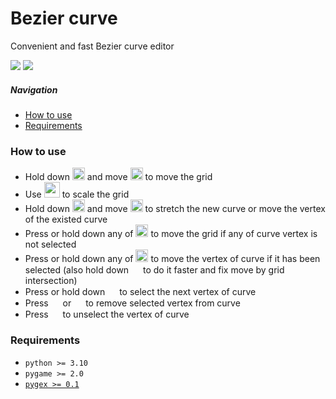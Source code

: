 # Bezier curve

Convenient and fast Bezier curve editor

![](https://github.com/teacondemns/bezier-curve/blob/main/preview/preview-1.png?raw=true)
![](https://github.com/teacondemns/bezier-curve/blob/main/preview/preview-2.png?raw=true)

##### Navigation
- [How to use](#how-to-use)
- [Requirements](#requirements)

### How to use
- Hold down <img src="https://github.com/teacondemns/static.pexty.xyz/blob/main/src/icon/controller/mouse-right.png?raw=true" height="20"/> and move <img src="https://github.com/teacondemns/static.pexty.xyz/blob/main/src/icon/controller/mouse.png?raw=true" height="20"/> to move the grid
- Use <img src="https://github.com/teacondemns/static.pexty.xyz/blob/main/src/icon/controller/mouse-wheel-up-down.png?raw=true" height="25"/> to scale the grid
- Hold down <img src="https://github.com/teacondemns/static.pexty.xyz/blob/main/src/icon/controller/mouse-left.png?raw=true" height="20"/> and move <img src="https://github.com/teacondemns/static.pexty.xyz/blob/main/src/icon/controller/mouse.png?raw=true" height="20"/> to stretch the new curve or move the vertex of the existed curve
- Press or hold down any of <img src="https://github.com/teacondemns/static.pexty.xyz/blob/main/src/icon/controller/arrows.png?raw=true" height="20"/> to move the grid if any of curve vertex is not selected
- Press or hold down any of <img src="https://github.com/teacondemns/static.pexty.xyz/blob/main/src/icon/controller/arrows.png?raw=true" height="20"/> to move the vertex of curve if it has been selected (also hold down <img src="https://github.com/teacondemns/static.pexty.xyz/blob/main/src/icon/controller/ctrl.png?raw=true" height="15"/> to do it faster and fix move by grid intersection)
- Press or hold down <img src="https://github.com/teacondemns/static.pexty.xyz/blob/main/src/icon/controller/tab.png?raw=true" height="15"/> to select the next vertex of curve
- Press <img src="https://github.com/teacondemns/static.pexty.xyz/blob/main/src/icon/controller/backspace.png?raw=true" height="15"/> or <img src="https://github.com/teacondemns/static.pexty.xyz/blob/main/src/icon/controller/del.png?raw=true" height="15"/> to remove selected vertex from curve
- Press <img src="https://github.com/teacondemns/static.pexty.xyz/blob/main/src/icon/controller/esc.png?raw=true" height="15"/> to unselect the vertex of curve

### Requirements
- `python >= 3.10`
- `pygame >= 2.0`
- [`pygex >= 0.1`](https://github.com/teacondemns/pygex)
